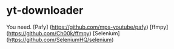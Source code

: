 # yt-downloader
You need.
[Pafy] (https://github.com/mps-youtube/pafy)
[ffmpy] (https://github.com/Ch00k/ffmpy)
[Selenium] (https://github.com/SeleniumHQ/selenium)
